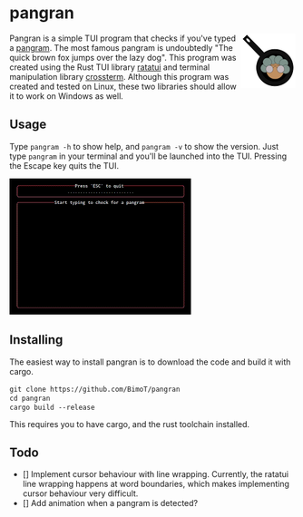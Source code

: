 # pangran

<img align="right" src="https://raw.githubusercontent.com/BimoT/pangran/main/assets/logo.svg" alt="pangran logo">

Pangran is a simple TUI program that checks if you've typed a [pangram](https://en.wikipedia.org/wiki/Pangram). The most famous pangram is undoubtedly "The quick brown fox jumps over the lazy dog". This program was created using the Rust TUI library [ratatui](https://github.com/tui-rs-revival/ratatui) and terminal manipulation library [crossterm](https://github.com/crossterm-rs/crossterm). Although this program was created and tested on Linux, these two libraries should allow it to work on Windows as well.

## Usage

Type `pangram -h` to show help, and `pangram -v` to show the version.
Just type `pangram` in your terminal and you'll be launched into the TUI. Pressing the Escape key quits the TUI.

![Example](https://raw.githubusercontent.com/BimoT/pangran/main/assets/example.gif)

## Installing

The easiest way to install pangran is to download the code and build it with cargo.

```
git clone https://github.com/BimoT/pangran
cd pangran
cargo build --release
```
This requires you to have cargo, and the rust toolchain installed.

## Todo

- [] Implement cursor behaviour with line wrapping. Currently, the ratatui line wrapping happens at word boundaries, which makes implementing cursor behaviour very difficult.
- [] Add animation when a pangram is detected?
